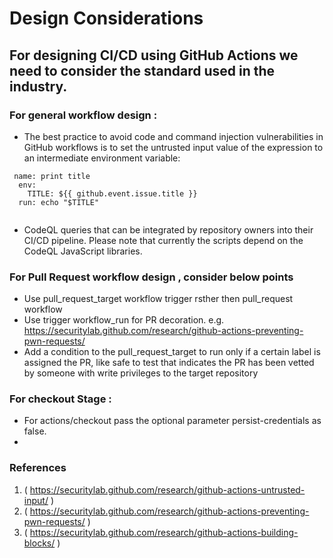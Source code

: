 
# Design Considerations

 
## For designing CI/CD using GitHub Actions we need to consider the standard used in the industry.

### For general workflow design : 

- The best practice to avoid code and command injection vulnerabilities in GitHub workflows is to set the untrusted input value of the expression to an intermediate environment variable:

```
 name: print title
  env:
    TITLE: ${{ github.event.issue.title }}
  run: echo "$TITLE"
  
  ```
-  CodeQL queries that can be integrated by repository owners into their CI/CD pipeline. Please note that currently the scripts depend on the CodeQL JavaScript libraries. 

### For Pull Request workflow design , consider below points

- Use pull_request_target workflow trigger rsther then pull_request workflow
- Use trigger workflow_run for PR decoration. e.g. https://securitylab.github.com/research/github-actions-preventing-pwn-requests/ 
- Add a condition to the pull_request_target to run only if a certain label is assigned the PR, like safe to test that indicates the PR has been vetted by someone with write privileges to the target repository

### For checkout Stage :
- For actions/checkout pass the optional parameter persist-credentials as false.
- 
  


### References
1. ( https://securitylab.github.com/research/github-actions-untrusted-input/ )
2. ( https://securitylab.github.com/research/github-actions-preventing-pwn-requests/ )
3. ( https://securitylab.github.com/research/github-actions-building-blocks/ )


